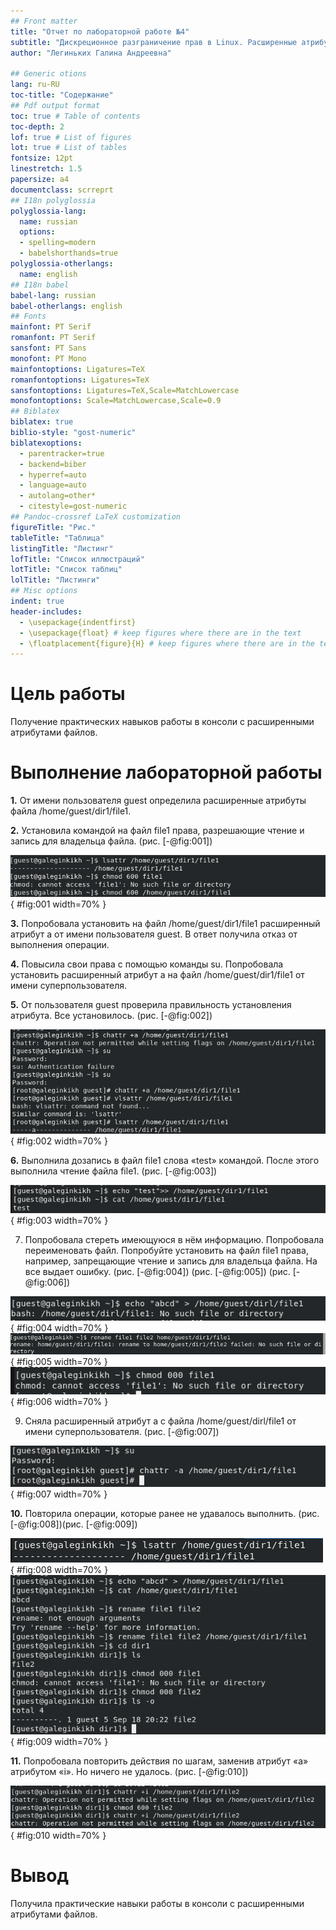 ```yaml
---
## Front matter
title: "Отчет по лабораторной работе №4"
subtitle: "Дискреционное разграничение прав в Linux. Расширенные атрибуты"
author: "Легиньких Галина Андреевна"

## Generic otions
lang: ru-RU
toc-title: "Содержание"
## Pdf output format
toc: true # Table of contents
toc-depth: 2
lof: true # List of figures
lot: true # List of tables
fontsize: 12pt
linestretch: 1.5
papersize: a4
documentclass: scrreprt
## I18n polyglossia
polyglossia-lang:
  name: russian
  options:
  - spelling=modern
  - babelshorthands=true
polyglossia-otherlangs:
  name: english
## I18n babel
babel-lang: russian
babel-otherlangs: english
## Fonts
mainfont: PT Serif
romanfont: PT Serif
sansfont: PT Sans
monofont: PT Mono
mainfontoptions: Ligatures=TeX
romanfontoptions: Ligatures=TeX
sansfontoptions: Ligatures=TeX,Scale=MatchLowercase
monofontoptions: Scale=MatchLowercase,Scale=0.9
## Biblatex
biblatex: true
biblio-style: "gost-numeric"
biblatexoptions:
  - parentracker=true
  - backend=biber
  - hyperref=auto
  - language=auto
  - autolang=other*
  - citestyle=gost-numeric
## Pandoc-crossref LaTeX customization
figureTitle: "Рис."
tableTitle: "Таблица"
listingTitle: "Листинг"
lofTitle: "Список иллюстраций"
lotTitle: "Список таблиц"
lolTitle: "Листинги"
## Misc options
indent: true
header-includes:
  - \usepackage{indentfirst}
  - \usepackage{float} # keep figures where there are in the text
  - \floatplacement{figure}{H} # keep figures where there are in the text
---
```


# Цель работы

Получение практических навыков работы в консоли с расширенными атрибутами файлов.

# Выполнение лабораторной работы

**1.** От имени пользователя guest определила расширенные атрибуты файла /home/guest/dir1/file1.

**2.** Установила командой на файл file1 права, разрешающие чтение и запись для владельца файла. (рис. [-@fig:001])

![Права разрешающие чтение и запись для владельца файла](image/1.png){ #fig:001 width=70% }

**3.** Попробовала установить на файл /home/guest/dir1/file1 расширенный атрибут a от имени пользователя guest. В ответ получила отказ от выполнения операции.

**4.** Повысила свои права с помощью команды su. Попробовала установить расширенный атрибут a на файл /home/guest/dir1/file1 от имени суперпользователя.

**5.** От пользователя guest проверила правильность установления атрибута. Все установилось. (рис. [-@fig:002])

![Расширенный атрибут a](image/2.png){ #fig:002 width=70% }

**6.** Выполнила дозапись в файл file1 слова «test» командой. После этого выполнила чтение файла file1. (рис. [-@fig:003])

![Дозапись в файл](image/3.png){ #fig:003 width=70% }

7. Попробовала стереть имеющуюся в нём информацию. Попробовала переименовать файл. Попробуйте установить на файл file1 права, например, запрещающие чтение и запись для владельца файла. На все выдает ошибку. (рис. [-@fig:004]) (рис. [-@fig:005]) (рис. [-@fig:006])

![Ошибки1](image/4.png){ #fig:004 width=70% }
![Ошибки2](image/5.png){ #fig:005 width=70% }
![Ошибки3](image/6.png){ #fig:006 width=70% }

9. Сняла расширенный атрибут a с файла /home/guest/dirl/file1 от имени суперпользователя. (рис. [-@fig:007])

![Снятие расширенного атрибута a](image/7.png){ #fig:007 width=70% }

**10.** Повторила операции, которые ранее не удавалось выполнить. (рис. [-@fig:008])(рис. [-@fig:009])

![Повтор неудачных операций](image/8.png){ #fig:008 width=70% }
![Повтор неудачных операций_2](image/9.png){ #fig:009 width=70% }

**11.** Попробовала повторить действия по шагам, заменив атрибут «a» атрибутом «i». Но ничего не удалось. (рис. [-@fig:010])

![Расширенный атрибут i](image/10.png){ #fig:010 width=70% }

# Вывод

Получила практические навыки работы в консоли с расширенными атрибутами файлов.